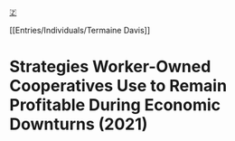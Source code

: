 [🇿](zotero://select/groups/4587578/items/45M7NPJF)

[[Entries/Individuals/Termaine Davis]] 
# Strategies Worker-Owned Cooperatives Use to Remain Profitable During Economic Downturns (2021)


